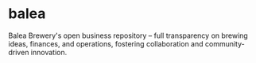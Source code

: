 # balea
Balea Brewery's open business repository – full transparency on brewing ideas, finances, and operations, fostering collaboration and community-driven innovation.
